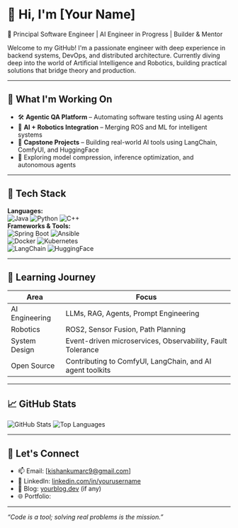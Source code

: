 # 👋 Hi, I'm [Your Name]

🚀 Principal Software Engineer | AI Engineer in Progress | Builder & Mentor

Welcome to my GitHub! I'm a passionate engineer with deep experience in backend systems, DevOps, and distributed architecture. Currently diving deep into the world of Artificial Intelligence and Robotics, building practical solutions that bridge theory and production.

---

## 🧠 What I'm Working On

- 🛠️ **Agentic QA Platform** – Automating software testing using AI agents
- 🤖 **AI + Robotics Integration** – Merging ROS and ML for intelligent systems
- 🌱 **Capstone Projects** – Building real-world AI tools using LangChain, ComfyUI, and HuggingFace
- 🧪 Exploring model compression, inference optimization, and autonomous agents

---

## 🧰 Tech Stack

**Languages:**  
![Java](https://img.shields.io/badge/-Java-007396?style=flat&logo=java) 
![Python](https://img.shields.io/badge/-Python-3776AB?style=flat&logo=python) 
![C++](https://img.shields.io/badge/-C++-00599C?style=flat&logo=c%2B%2B)  
**Frameworks & Tools:**  
![Spring Boot](https://img.shields.io/badge/-Spring_Boot-6DB33F?style=flat&logo=spring-boot) 
![Ansible](https://img.shields.io/badge/-Ansible-EE0000?style=flat&logo=ansible)  
![Docker](https://img.shields.io/badge/-Docker-2496ED?style=flat&logo=docker) 
![Kubernetes](https://img.shields.io/badge/-Kubernetes-326CE5?style=flat&logo=kubernetes)  
![LangChain](https://img.shields.io/badge/-LangChain-blueviolet) 
![HuggingFace](https://img.shields.io/badge/-HuggingFace-FFBB00?logo=huggingface)

---

## 🧭 Learning Journey

| Area              | Focus                                                                 |
|-------------------|-----------------------------------------------------------------------|
| AI Engineering    | LLMs, RAG, Agents, Prompt Engineering                                 |
| Robotics          | ROS2, Sensor Fusion, Path Planning                                    |
| System Design     | Event-driven microservices, Observability, Fault Tolerance            |
| Open Source       | Contributing to ComfyUI, LangChain, and AI agent toolkits             |

---

## 📈 GitHub Stats

![GitHub Stats](https://github-readme-stats.vercel.app/api?username=your-github-username&show_icons=true&theme=radical)
![Top Languages](https://github-readme-stats.vercel.app/api/top-langs/?username=your-github-username&layout=compact&theme=radical)

---

## 💬 Let's Connect

- 📫 Email: [kishankumarc9@gmail.com]
- 🔗 LinkedIn: [linkedin.com/in/yourusername](https://linkedin.com/in/kishankumarc)
- 🧠 Blog: [yourblog.dev]() (if any)
- 🌐 Portfolio: [](https://mrmaverick9119.github.io)

---

_“Code is a tool; solving real problems is the mission.”_


